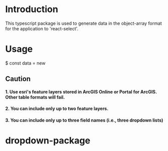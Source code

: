 # Introduction
This typescript package is used to generate data in the object-array format for the application to 'react-select'.

# Usage
$ const data = new 
## Caution
#### 1. Use esri's feature layers stored in ArcGIS Online or Portal for ArcGIS. Other table formats will fail.
#### 2. You can include only up to two feature layers.
#### 3. You can include only up to three field names (i.e., three dropdown lists)

# dropdown-package
